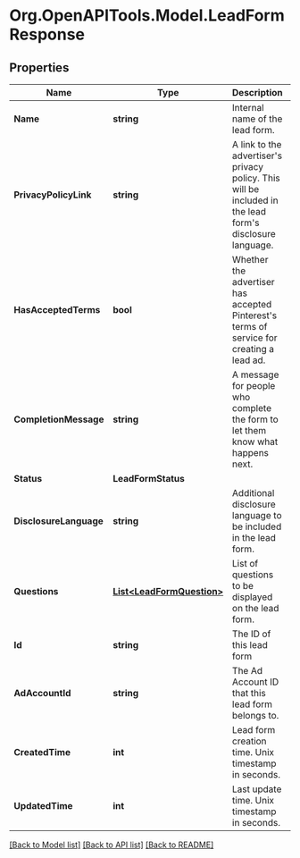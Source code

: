# Org.OpenAPITools.Model.LeadFormResponse

## Properties

Name | Type | Description | Notes
------------ | ------------- | ------------- | -------------
**Name** | **string** | Internal name of the lead form. | [optional] 
**PrivacyPolicyLink** | **string** | A link to the advertiser&#39;s privacy policy. This will be included in the lead form&#39;s disclosure language. | [optional] 
**HasAcceptedTerms** | **bool** | Whether the advertiser has accepted Pinterest&#39;s terms of service for creating a lead ad. | [optional] 
**CompletionMessage** | **string** | A message for people who complete the form to let them know what happens next. | [optional] 
**Status** | **LeadFormStatus** |  | [optional] 
**DisclosureLanguage** | **string** | Additional disclosure language to be included in the lead form. | [optional] 
**Questions** | [**List&lt;LeadFormQuestion&gt;**](LeadFormQuestion.md) | List of questions to be displayed on the lead form. | [optional] 
**Id** | **string** | The ID of this lead form | [optional] 
**AdAccountId** | **string** | The Ad Account ID that this lead form belongs to. | [optional] 
**CreatedTime** | **int** | Lead form creation time. Unix timestamp in seconds. | [optional] 
**UpdatedTime** | **int** | Last update time. Unix timestamp in seconds. | [optional] 

[[Back to Model list]](../README.md#documentation-for-models) [[Back to API list]](../README.md#documentation-for-api-endpoints) [[Back to README]](../README.md)

